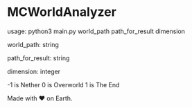 # MCWorldAnalyzer

usage: python3 main.py world_path path_for_result dimension

world_path: string

path_for_result: string

dimension: integer

-1 is Nether
0 is Overworld
1 is The End

Made with ♥ on Earth.
